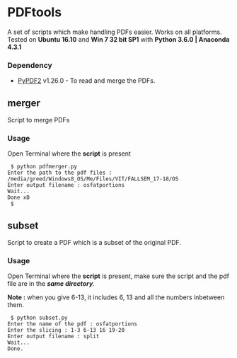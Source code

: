 # PDFtools

A set of scripts which make handling PDFs easier. Works on all platforms. Tested on **Ubuntu 16.10** and **Win 7 32 bit SP1** with **Python 3.6.0 | Anaconda 4.3.1**

### Dependency

  * [PyPDF2](https://pypi.python.org/pypi/PyPDF2/1.26.0) v1.26.0 - To read and merge the PDFs.

## merger
Script to merge PDFs
  
### Usage

Open Terminal where the **script** is present

```
 $ python pdfmerger.py 
Enter the path to the pdf files : /media/greed/Windows8_OS/Me/Files/VIT/FALLSEM_17-18/OS
Enter output filename : osfatportions
Wait...
Done xD
 $ 
```

## subset
Script to create a PDF which is a subset of the original PDF.

### Usage

Open Terminal where the **script** is present, make sure the script and the pdf file are in the ***same directory***.

**Note :** when you give 6-13, it includes 6, 13 and all the numbers inbetween them. 

```
 $ python subset.py
Enter the name of the pdf : osfatportions
Enter the slicing : 1-3 6-13 16 19-20  
Enter output filename : split
Wait...
Done.
```
